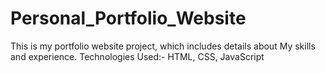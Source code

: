 # Personal_Portfolio_Website
This is my portfolio website project, which includes details about
My skills and experience.
Technologies Used:- HTML, CSS, JavaScript 
